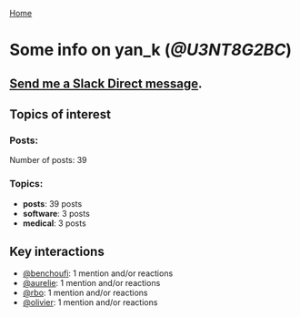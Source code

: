 [Home](https://kelu124.github.io/echommunity/)

# Some info on __yan_k__ (_@U3NT8G2BC_)


## [Send me a Slack Direct message](https://echopen.slack.com/messages/@yan_k/).

## Topics of interest

### Posts: 

Number of posts: 39

### Topics:

* __posts__: 39 posts
* __software__: 3 posts
* __medical__: 3 posts

## Key interactions 

* [@benchoufi](./U0B47KC3S.md): 1 mention and/or reactions
* [@aurelie](./U37GZRZU6.md): 1 mention and/or reactions
* [@rbo](./U38HVMZ6K.md): 1 mention and/or reactions
* [@olivier](./U04DFTZ7D.md): 1 mention and/or reactions
